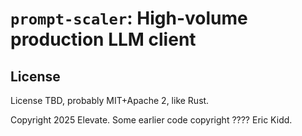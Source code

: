 # `prompt-scaler`: High-volume production LLM client

## License

License TBD, probably MIT+Apache 2, like Rust.

Copyright 2025 Elevate.
Some earlier code copyright ???? Eric Kidd.
